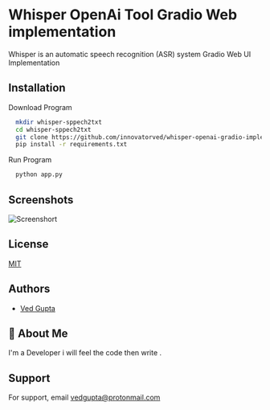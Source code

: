 
# Whisper OpenAi Tool Gradio Web implementation
Whisper is an automatic speech recognition (ASR) system Gradio Web UI Implementation



## Installation

Download Program

```bash
  mkdir whisper-sppech2txt
  cd whisper-sppech2txt
  git clone https://github.com/innovatorved/whisper-openai-gradio-implementation.git .
  pip install -r requirements.txt
```
    

Run Program

```bash
  python app.py

```


## Screenshots

![Screenshort](https://raw.githubusercontent.com/innovatorved/whisper-openai-gradio-implementation/main/img/screenshort.png)
## License

[MIT](https://choosealicense.com/licenses/mit/)

  
## Authors

- [Ved Gupta](https://www.github.com/innovatorved)

  
## 🚀 About Me
I'm a Developer i will feel the code then write .

  
## Support

For support, email vedgupta@protonmail.com